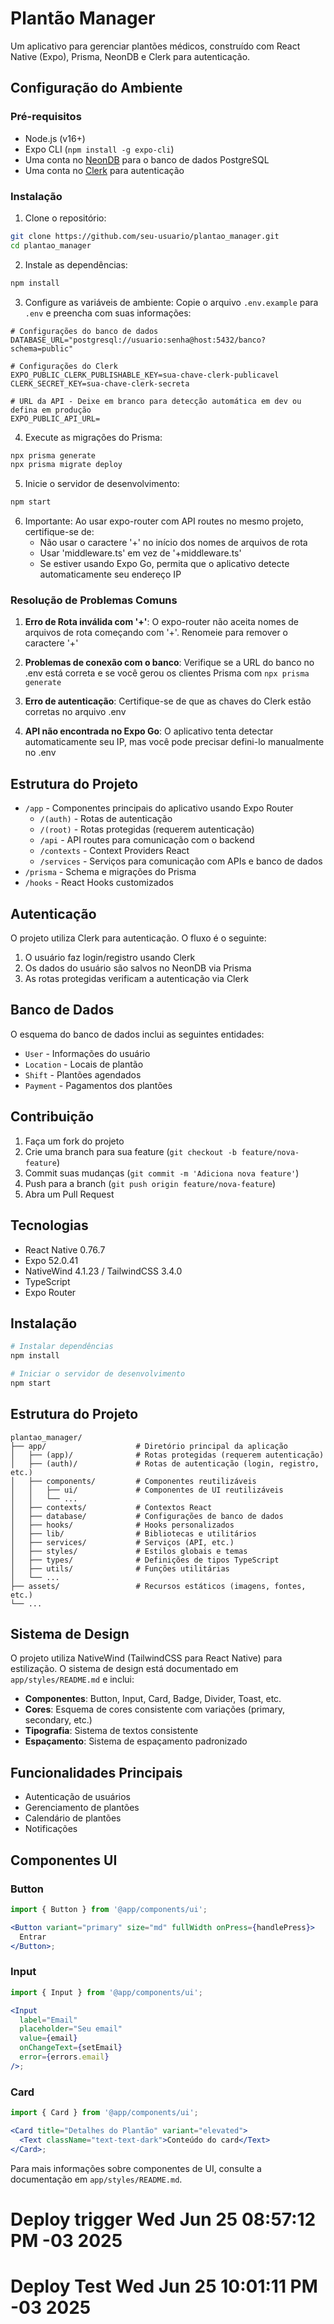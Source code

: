 # Plantão Manager

Um aplicativo para gerenciar plantões médicos, construído com React Native (Expo), Prisma, NeonDB e Clerk para autenticação.

## Configuração do Ambiente

### Pré-requisitos

- Node.js (v16+)
- Expo CLI (`npm install -g expo-cli`)
- Uma conta no [NeonDB](https://neon.tech) para o banco de dados PostgreSQL
- Uma conta no [Clerk](https://clerk.dev) para autenticação

### Instalação

1. Clone o repositório:

```bash
git clone https://github.com/seu-usuario/plantao_manager.git
cd plantao_manager
```

2. Instale as dependências:

```bash
npm install
```

3. Configure as variáveis de ambiente:
   Copie o arquivo `.env.example` para `.env` e preencha com suas informações:

```
# Configurações do banco de dados
DATABASE_URL="postgresql://usuario:senha@host:5432/banco?schema=public"

# Configurações do Clerk
EXPO_PUBLIC_CLERK_PUBLISHABLE_KEY=sua-chave-clerk-publicavel
CLERK_SECRET_KEY=sua-chave-clerk-secreta

# URL da API - Deixe em branco para detecção automática em dev ou defina em produção
EXPO_PUBLIC_API_URL=
```

4. Execute as migrações do Prisma:

```bash
npx prisma generate
npx prisma migrate deploy
```

5. Inicie o servidor de desenvolvimento:

```bash
npm start
```

6. Importante: Ao usar expo-router com API routes no mesmo projeto, certifique-se de:
   - Não usar o caractere '+' no início dos nomes de arquivos de rota
   - Usar 'middleware.ts' em vez de '+middleware.ts'
   - Se estiver usando Expo Go, permita que o aplicativo detecte automaticamente seu endereço IP

### Resolução de Problemas Comuns

1. **Erro de Rota inválida com '+'**: O expo-router não aceita nomes de arquivos de rota começando com '+'. Renomeie para remover o caractere '+'

2. **Problemas de conexão com o banco**: Verifique se a URL do banco no .env está correta e se você gerou os clientes Prisma com `npx prisma generate`

3. **Erro de autenticação**: Certifique-se de que as chaves do Clerk estão corretas no arquivo .env

4. **API não encontrada no Expo Go**: O aplicativo tenta detectar automaticamente seu IP, mas você pode precisar defini-lo manualmente no .env

## Estrutura do Projeto

- `/app` - Componentes principais do aplicativo usando Expo Router
  - `/(auth)` - Rotas de autenticação
  - `/(root)` - Rotas protegidas (requerem autenticação)
  - `/api` - API routes para comunicação com o backend
  - `/contexts` - Context Providers React
  - `/services` - Serviços para comunicação com APIs e banco de dados
- `/prisma` - Schema e migrações do Prisma
- `/hooks` - React Hooks customizados

## Autenticação

O projeto utiliza Clerk para autenticação. O fluxo é o seguinte:

1. O usuário faz login/registro usando Clerk
2. Os dados do usuário são salvos no NeonDB via Prisma
3. As rotas protegidas verificam a autenticação via Clerk

## Banco de Dados

O esquema do banco de dados inclui as seguintes entidades:

- `User` - Informações do usuário
- `Location` - Locais de plantão
- `Shift` - Plantões agendados
- `Payment` - Pagamentos dos plantões

## Contribuição

1. Faça um fork do projeto
2. Crie uma branch para sua feature (`git checkout -b feature/nova-feature`)
3. Commit suas mudanças (`git commit -m 'Adiciona nova feature'`)
4. Push para a branch (`git push origin feature/nova-feature`)
5. Abra um Pull Request

## Tecnologias

- React Native 0.76.7
- Expo 52.0.41
- NativeWind 4.1.23 / TailwindCSS 3.4.0
- TypeScript
- Expo Router

## Instalação

```bash
# Instalar dependências
npm install

# Iniciar o servidor de desenvolvimento
npm start
```

## Estrutura do Projeto

```
plantao_manager/
├── app/                    # Diretório principal da aplicação
│   ├── (app)/              # Rotas protegidas (requerem autenticação)
│   ├── (auth)/             # Rotas de autenticação (login, registro, etc.)
│   ├── components/         # Componentes reutilizáveis
│   │   ├── ui/             # Componentes de UI reutilizáveis
│   │   └── ...
│   ├── contexts/           # Contextos React
│   ├── database/           # Configurações de banco de dados
│   ├── hooks/              # Hooks personalizados
│   ├── lib/                # Bibliotecas e utilitários
│   ├── services/           # Serviços (API, etc.)
│   ├── styles/             # Estilos globais e temas
│   ├── types/              # Definições de tipos TypeScript
│   ├── utils/              # Funções utilitárias
│   └── ...
├── assets/                 # Recursos estáticos (imagens, fontes, etc.)
└── ...
```

## Sistema de Design

O projeto utiliza NativeWind (TailwindCSS para React Native) para estilização. O sistema de design está documentado em `app/styles/README.md` e inclui:

- **Componentes**: Button, Input, Card, Badge, Divider, Toast, etc.
- **Cores**: Esquema de cores consistente com variações (primary, secondary, etc.)
- **Tipografia**: Sistema de textos consistente
- **Espaçamento**: Sistema de espaçamento padronizado

## Funcionalidades Principais

- Autenticação de usuários
- Gerenciamento de plantões
- Calendário de plantões
- Notificações

## Componentes UI

### Button

```jsx
import { Button } from '@app/components/ui';

<Button variant="primary" size="md" fullWidth onPress={handlePress}>
  Entrar
</Button>;
```

### Input

```jsx
import { Input } from '@app/components/ui';

<Input
  label="Email"
  placeholder="Seu email"
  value={email}
  onChangeText={setEmail}
  error={errors.email}
/>;
```

### Card

```jsx
import { Card } from '@app/components/ui';

<Card title="Detalhes do Plantão" variant="elevated">
  <Text className="text-text-dark">Conteúdo do card</Text>
</Card>;
```

Para mais informações sobre componentes de UI, consulte a documentação em `app/styles/README.md`.
# Deploy trigger Wed Jun 25 08:57:12 PM -03 2025
# Deploy Test Wed Jun 25 10:01:11 PM -03 2025
